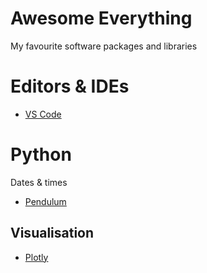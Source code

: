 # Awesome Everything

My favourite software packages and libraries

# Editors & IDEs

- [VS Code](https://code.visualstudio.com/)

# Python

Dates & times

- [Pendulum](https://pendulum.eustace.io/)

## Visualisation

- [Plotly](https://plotly.com/python/)
